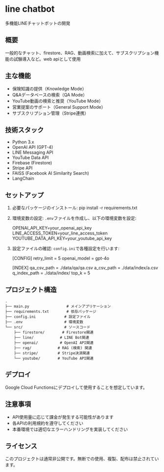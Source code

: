 # line chatbot

多機能LINEチャットボットの開発

## 概要
一般的なチャット、firestore、RAG、動画検索に加えて、サブスクリプション機能の試験導入など。web apiとして使用

## 主な機能
- 保険知識の提供（Knowledge Mode）
- Q&Aデータベースの検索（QA Mode）
- YouTube動画の検索と推奨（YouTube Mode）
- 営業提案のサポート（General Support Mode）
- サブスクリプション管理（Stripe連携）

## 技術スタック
- Python 3.x
- OpenAI API (GPT-4)
- LINE Messaging API
- YouTube Data API
- Firebase (Firestore)
- Stripe API
- FAISS (Facebook AI Similarity Search)
- LangChain

## セットアップ
1. 必要なパッケージのインストール:
    pip install -r requirements.txt

2. 環境変数の設定:
`.env`ファイルを作成し、以下の環境変数を設定:

    OPENAI_API_KEY=your_openai_api_key
    LINE_ACCESS_TOKEN=your_line_access_token
    YOUTUBE_DATA_API_KEY=your_youtube_api_key

3. 設定ファイルの確認:
`config.ini`で各種設定を行います:

    [CONFIG]
    retry_limit = 5
    openai_model = gpt-4o

    [INDEX]
    qa_csv_path = ./data/qa/qa.csv
    a_csv_path = ./data/index/a.csv
    q_index_path = ./data/index/
    top_k = 5

## プロジェクト構造
    .
    ├── main.py                 # メインアプリケーション
    ├── requirements.txt        # 依存パッケージ
    ├── config.ini             # 設定ファイル
    ├── .env                   # 環境変数
    └── src/                   # ソースコード
        ├── firestore/        # Firestore関連
        ├── line/            # LINE Bot関連
        ├── openai/          # OpenAI API関連
        ├── rag/            # RAG (検索) 関連
        ├── stripe/         # Stripe決済関連
        └── youtube/        # YouTube API関連

## デプロイ
Google Cloud Functionsにデプロイして使用することを想定しています。

## 注意事項
- API使用量に応じて課金が発生する可能性があります
- 各APIの利用規約を遵守してください
- 本番環境では適切なエラーハンドリングを実装してください

## ライセンス
このプロジェクトは通常非公開です。無断での使用、複製、配布は禁止されています。